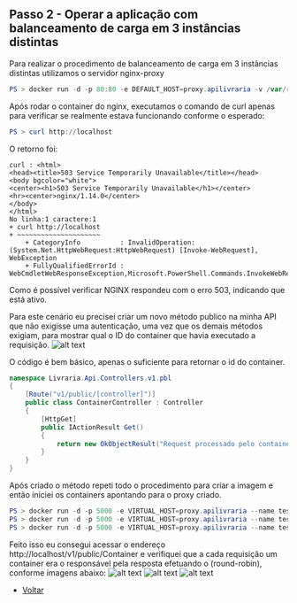 ## Passo 2 - Operar a aplicação com balanceamento de carga em 3 instâncias distintas

Para realizar o procedimento de balanceamento de carga em 3 instâncias distintas utilizamos o servidor nginx-proxy

```powershell
PS > docker run -d -p 80:80 -e DEFAULT_HOST=proxy.apilivraria -v /var/run/docker.sock:/tmp/docker.sock:ro --name nginx jwilder/nginx-proxy
```

Após rodar o container do nginx, executamos o comando de curl apenas para verificar se realmente estava funcionando conforme o esperado:
```powershell
PS > curl http://localhost
```

O retorno foi:
```text
curl : <html>
<head><title>503 Service Temporarily Unavailable</title></head>
<body bgcolor="white">
<center><h1>503 Service Temporarily Unavailable</h1></center>
<hr><center>nginx/1.14.0</center>
</body>
</html>
No linha:1 caractere:1
+ curl http://localhost
+ ~~~~~~~~~~~~~~~~~~~~~
    + CategoryInfo          : InvalidOperation: (System.Net.HttpWebRequest:HttpWebRequest) [Invoke-WebRequest], WebException
    + FullyQualifiedErrorId : WebCmdletWebResponseException,Microsoft.PowerShell.Commands.InvokeWebRequestCommand
```

Como é possível verificar NGINX respondeu com o erro 503, indicando que está ativo.

Para este cenário eu precisei criar um novo método publico na minha API que não exigisse uma autenticação, uma vez que os demais métodos exigiam, para mostrar qual o ID do container que havia executado a requisição.
![alt text](https://i.snag.gy/gMJ9OR.jpg)

O código é bem básico, apenas o suficiente para retornar o id do container.
```csharp
namespace Livraria.Api.Controllers.v1.pbl
{
    [Route("v1/public/[controller]")]
    public class ContainerController : Controller
    {
        [HttpGet]
        public IActionResult Get()
        {
            return new OkObjectResult("Request processado pelo container id: " + System.Environment.MachineName);
        }
    }
}
```

Após criado o método repeti todo o procedimento para criar a imagem e então iniciei os containers apontando para o proxy criado.

```powershell
PS > docker run -d -p 5000 -e VIRTUAL_HOST=proxy.apilivraria --name teste apilivraria
PS > docker run -d -p 5000 -e VIRTUAL_HOST=proxy.apilivraria --name teste2 apilivraria
PS > docker run -d -p 5000 -e VIRTUAL_HOST=proxy.apilivraria --name teste3 apilivraria
```

Feito isso eu consegui acessar o endereço http://localhost/v1/public/Container e verifiquei que a cada requisição um container era o responsável pela resposta efetuando o (round-robin), conforme imagens abaixo:
![alt text](https://i.snag.gy/CiYqTz.jpg)
![alt text](https://i.snag.gy/yob0V5.jpg)
![alt text](https://i.snag.gy/0JhwEc.jpg)


* [Voltar](https://github.com/otavioreis/ArquiteturaNuvemMicrosservicoNoDocker)
